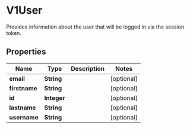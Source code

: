 

# V1User

Provides information about the user that will be logged in via the session token.

## Properties

| Name | Type | Description | Notes |
|------------ | ------------- | ------------- | -------------|
|**email** | **String** |  |  [optional] |
|**firstname** | **String** |  |  [optional] |
|**id** | **Integer** |  |  [optional] |
|**lastname** | **String** |  |  [optional] |
|**username** | **String** |  |  [optional] |



